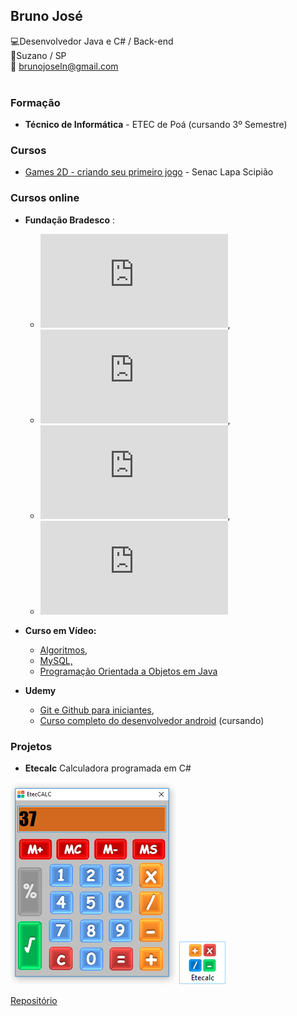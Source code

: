 ## Bruno José<br>
:computer:Desenvolvedor Java e C# / Back-end<br>
:european_post_office:Suzano / SP<br>
:email: brunojoseln@gmail.com</br></br>

### Formação

* **Técnico de Informática**  - ETEC de Poá (cursando 3º Semestre)
        

### Cursos

* [Games 2D - criando seu primeiro jogo](http://www.sp.senac.br/jsp/default.jsp?newsID=DYNAMIC,oracle.br.dataservers.CourseDataServer,selectCourse&course=24048&template=395.dwt&testeira=303&unit=SCI) - Senac Lapa Scipião


### Cursos online


* **Fundação Bradesco** :
  *  ![C#](https://github.com/brunojoseln/Curriculo/blob/master/Certificados/Certificado%20C%23.pdf), 
  *  ![Modelagem de dados](https://github.com/brunojoseln/Curriculo/blob/master/Certificados/Certificado%20-%20Modelagem%20de%20dados.pdf),
  *  ![Ilustração e design gráfico](https://github.com/brunojoseln/Curriculo/blob/master/Certificados/Certificado%20-%20Ilustra%C3%A7%C3%A3o%20e%20Design%20Gr%C3%A1fico%20para%20web.pdf),
  *  ![Windows 7](https://github.com/brunojoseln/Curriculo/blob/master/Certificados/Certificado%20Windows%207.pdf)<br>

* **Curso em Vídeo:** 
  *  [Algoritmos,](https://github.com/brunojoseln/Curriculo/blob/master/Certificados/Certificado.jpeg)<br>
  *  [MySQL,]()<br>
  *  [Programação Orientada a Objetos em Java]()<br>


* **Udemy** 
  *  [Git e Github para iniciantes](https://www.udemy.com/git-e-github-para-iniciantes/), 
  *  [Curso completo do desenvolvedor android](https://www.udemy.com/curso-completo-do-desenvolvedor-android/) (cursando)<br>

### Projetos

* **Etecalc**
Calculadora programada em C#

![Eteccalc](https://github.com/brunojoseln/Curriculo/blob/master/imagens/Programa.png)
![Eteccalc](https://github.com/brunojoseln/Curriculo/blob/master/imagens/icone.png)


[Repositório](https://github.com/brunojoseln/EtecCalc)
